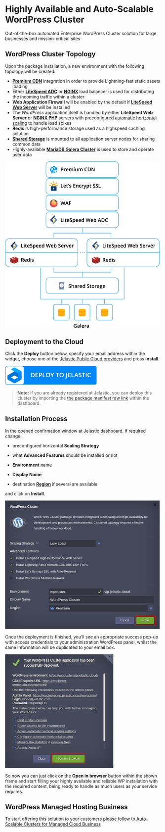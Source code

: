 # Highly Available and Auto-Scalable WordPress Cluster

Out-of-the-box automated Enterprise WordPress Cluster solution for large businesses and mission-critical sites


## WordPress Cluster Topology

Upon the package installation, a new environment with the following topology will be created: 

* **[Premium CDN](https://jelastic.com/blog/enterprise-cdn-verizon-integration/)** integration in order to provide Lightning-fast static assets loading  
* Either **[LiteSpeed ADC](https://docs.jelastic.com/litespeed-web-adc)** or **[NGINX](https://docs.jelastic.com/tcp-load-balancing)** load balancer is used for distributing the incoming traffic within a cluster  
* **Web Application Firewall** will be enabled by the default if **[LiteSpeed Web Server](https://docs.jelastic.com/litespeed-web-server)** will be installed
* The *WordPress* application itself is handled by either **LiteSpeed Web Server** or **[NGINX PHP](https://docs.jelastic.com/nginx-php)** servers with preconfigured [automatic horizontal scaling](https://docs.jelastic.com/automatic-horizontal-scaling) to handle load spikes  
* **Redis** is high-performance storage used as a highspeed caching solution
* **[Shared Storage](https://docs.jelastic.com/shared-storage-container)** is mounted to all application server nodes for sharing common data  
* Highly-available **[MariaDB Galera Cluster](https://github.com/jelastic-jps/mysql-cluster#mariadb-galera-cluster)** is used to store and operate user data   


<p align="left"> 
<img src="images/single-cluster-topology.png" width="500">
</p>

## Deployment to the Cloud

Click the **Deploy** button below, specify your email address within the widget, choose one of the [Jelastic Public Cloud providers](https://jelastic.com/install-application/?manifest=https://raw.githubusercontent.com/jelastic-jps/wordpress-cluster/master/manifest.jps&keys=app.jelastic.elastx.net;app.milesweb.cloud;app.jelastic.eapps.com;app.jelastic.saveincloud.net&filter=auto_cluster) and press **Install**.

[![Deploy to Jelastic](https://github.com/jelastic-jps/git-push-deploy/raw/master/images/deploy-to-jelastic.png)](https://jelastic.com/install-application/?manifest=https://raw.githubusercontent.com/jelastic-jps/wordpress-cluster/master/manifest.jps&keys=app.jelastic.elastx.net;app.milesweb.cloud;app.jelastic.eapps.com;app.jelastic.saveincloud.net&filter=auto_cluster)

> **Note:** If you are already registered at Jelastic, you can deploy this cluster by importing the  [the package manifest raw link](https://raw.githubusercontent.com/jelastic-jps/wordpress-cluster/master/manifest.jps) within the dashboard.

## Installation Process

In the opened confirmation window at Jelastic dashboard, if required change:  

* preconfigured horizontal __Scaling Strategy__   
 
*  what __Advanced Features__ should be installed or not  
* __Environment__ name  

* __Display Name__  

* destination __[Region](https://docs.jelastic.com/environment-regions)__ if several are available  

and click on __Install__.

<p align="left"> 
<img src="images/install-new.png" width="500">
</p>

Once the deployment is finished, you’ll see an appropriate success pop-up with access credentials to your administration WordPress panel, whilst the same information will be duplicated to your email box.

<p align="left"> 
<img src="images/success-wordpress.png" width="350">
</p>

So now you can just click on the **Open in browser** button within the shown frame and start filling your highly available and reliable WP installation with the required content, being ready to handle as much users as your service requires.

## WordPress Managed Hosting Business

To start offering this solution to your customers please follow to [Auto-Scalable Clusters for Managed Cloud Business](https://jelastic.com/apaas/)
